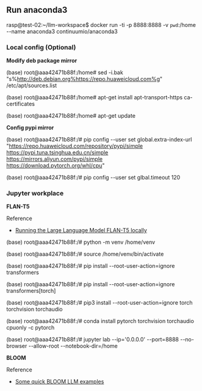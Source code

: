 
## Run anaconda3

rasp@test-02:~/llm-workspace$ docker run -ti -p 8888:8888 -v `pwd`:/home --name anaconda3 continuumio/anaconda3

### Local config (Optional)

__Modify deb package mirror__

(base) root@aaa42471b88f:/home# sed -i.bak "s%http://deb.debian.org%https://repo.huaweicloud.com%g" /etc/apt/sources.list

(base) root@aaa42471b88f:/home# apt-get install apt-transport-https ca-certificates

(base) root@aaa42471b88f:/home# apt-get update

__Config pypi mirror__

(base) root@aaa42471b88f:/# pip config --user set global.extra-index-url "https://repo.huaweicloud.com/repository/pypi/simple https://pypi.tuna.tsinghua.edu.cn/simple https://mirrors.aliyun.com/pypi/simple https://download.pytorch.org/whl/cpu"

(base) root@aaa42471b88f:/# pip config --user set glbal.timeout 120

### Jupyter workplace

__FLAN-T5__

Reference
  + [Running the Large Language Model FLAN-T5 locally](https://heidloff.net/article/running-llm-flan-t5-locally/)

(base) root@aaa42471b88f:/# python -m venv /home/venv

(base) root@aaa42471b88f:/# source /home/venv/bin/activate

(base) root@aaa42471b88f:/# pip install --root-user-action=ignore transformers

(base) root@aaa42471b88f:/# pip install --root-user-action=ignore transformers[torch]

(base) root@aaa42471b88f:/# pip3 install --root-user-action=ignore torch torchvision torchaudio

(base) root@aaa42471b88f:/# conda install pytorch torchvision torchaudio cpuonly -c pytorch

(base) root@aaa42471b88f:/# jupyter lab --ip='0.0.0.0' --port=8888 --no-browser --allow-root --notebook-dir=/home

__BLOOM__

Reference
  + [Some quick BLOOM LLM examples](https://github.com/Sentdex/BLOOM_Examples)
    


